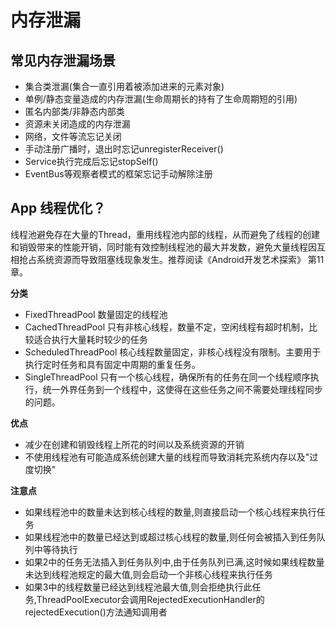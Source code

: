 # 内存泄漏

## 常见内存泄漏场景

* 集合类泄漏\(集合一直引用着被添加进来的元素对象\)
* 单例/静态变量造成的内存泄漏\(生命周期长的持有了生命周期短的引用\)
* 匿名内部类/非静态内部类
* 资源未关闭造成的内存泄漏
* 网络，文件等流忘记关闭
* 手动注册广播时，退出时忘记unregisterReceiver\(\)
* Service执行完成后忘记stopSelf\(\)
* EventBus等观察者模式的框架忘记手动解除注册

## 

## App 线程优化？

线程池避免存在大量的Thread，重用线程池内部的线程，从而避免了线程的创建和销毁带来的性能开销，同时能有效控制线程池的最大并发数，避免大量线程因互相抢占系统资源而导致阻塞线现象发生。推荐阅读《Android开发艺术探索》 第11章。

**分类**

* FixedThreadPool 数量固定的线程池
* CachedThreadPool 只有非核心线程，数量不定，空闲线程有超时机制，比较适合执行大量耗时较少的任务
* ScheduledThreadPool 核心线程数量固定，非核心线程没有限制。主要用于执行定时任务和具有固定中周期的重复任务。
* SingleThreadPool 只有一个核心线程，确保所有的任务在同一个线程顺序执行，统一外界任务到一个线程中，这使得在这些任务之间不需要处理线程同步的问题。

**优点**

* 减少在创建和销毁线程上所花的时间以及系统资源的开销
* 不使用线程池有可能造成系统创建大量的线程而导致消耗完系统内存以及"过度切换"

**注意点**

* 如果线程池中的数量未达到核心线程的数量,则直接启动一个核心线程来执行任务
* 如果线程池中的数量已经达到或超过核心线程的数量,则任何会被插入到任务队列中等待执行
* 如果2中的任务无法插入到任务队列中,由于任务队列已满,这时候如果线程数量未达到线程池规定的最大值,则会启动一个非核心线程来执行任务
* 如果3中的线程数量已经达到线程池最大值,则会拒绝执行此任务,ThreadPoolExecutor会调用RejectedExecutionHandler的rejectedExecution\(\)方法通知调用者

